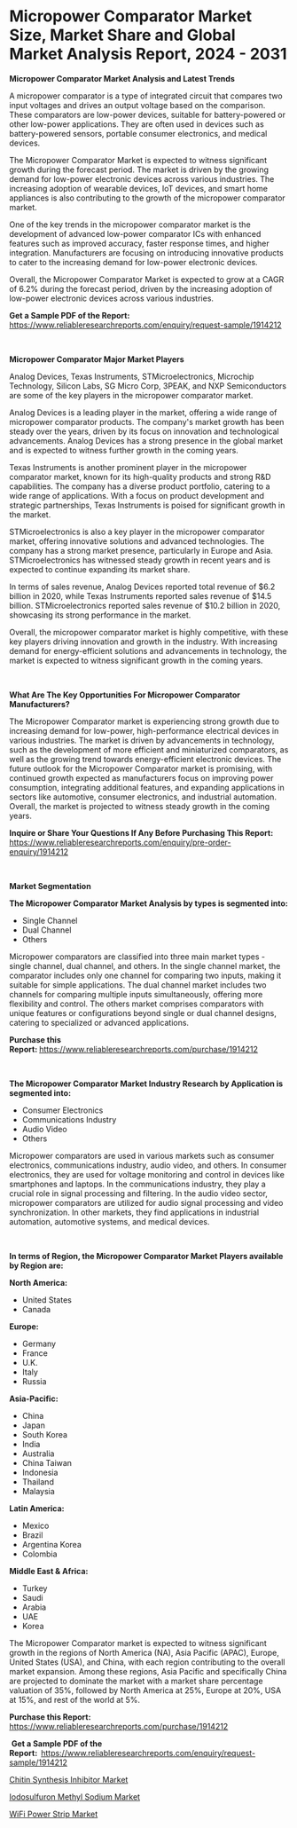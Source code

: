 <p><h1>Micropower Comparator Market Size, Market Share and Global Market Analysis Report, 2024 - 2031</h1></p><p><strong>Micropower Comparator Market Analysis and Latest Trends</strong></p>
<p><p>A micropower comparator is a type of integrated circuit that compares two input voltages and drives an output voltage based on the comparison. These comparators are low-power devices, suitable for battery-powered or other low-power applications. They are often used in devices such as battery-powered sensors, portable consumer electronics, and medical devices.</p><p>The Micropower Comparator Market is expected to witness significant growth during the forecast period. The market is driven by the growing demand for low-power electronic devices across various industries. The increasing adoption of wearable devices, IoT devices, and smart home appliances is also contributing to the growth of the micropower comparator market.</p><p>One of the key trends in the micropower comparator market is the development of advanced low-power comparator ICs with enhanced features such as improved accuracy, faster response times, and higher integration. Manufacturers are focusing on introducing innovative products to cater to the increasing demand for low-power electronic devices.</p><p>Overall, the Micropower Comparator Market is expected to grow at a CAGR of 6.2% during the forecast period, driven by the increasing adoption of low-power electronic devices across various industries.</p></p>
<p><strong>Get a Sample PDF of the Report:&nbsp;</strong> <a href="https://www.reliableresearchreports.com/enquiry/request-sample/1914212">https://www.reliableresearchreports.com/enquiry/request-sample/1914212</a></p>
<p>&nbsp;</p>
<p><strong>Micropower Comparator Major Market Players</strong></p>
<p><p>Analog Devices, Texas Instruments, STMicroelectronics, Microchip Technology, Silicon Labs, SG Micro Corp, 3PEAK, and NXP Semiconductors are some of the key players in the micropower comparator market. </p><p>Analog Devices is a leading player in the market, offering a wide range of micropower comparator products. The company's market growth has been steady over the years, driven by its focus on innovation and technological advancements. Analog Devices has a strong presence in the global market and is expected to witness further growth in the coming years.</p><p>Texas Instruments is another prominent player in the micropower comparator market, known for its high-quality products and strong R&D capabilities. The company has a diverse product portfolio, catering to a wide range of applications. With a focus on product development and strategic partnerships, Texas Instruments is poised for significant growth in the market.</p><p>STMicroelectronics is also a key player in the micropower comparator market, offering innovative solutions and advanced technologies. The company has a strong market presence, particularly in Europe and Asia. STMicroelectronics has witnessed steady growth in recent years and is expected to continue expanding its market share.</p><p>In terms of sales revenue, Analog Devices reported total revenue of $6.2 billion in 2020, while Texas Instruments reported sales revenue of $14.5 billion. STMicroelectronics reported sales revenue of $10.2 billion in 2020, showcasing its strong performance in the market.</p><p>Overall, the micropower comparator market is highly competitive, with these key players driving innovation and growth in the industry. With increasing demand for energy-efficient solutions and advancements in technology, the market is expected to witness significant growth in the coming years.</p></p>
<p>&nbsp;</p>
<p><strong>What Are The Key Opportunities For Micropower Comparator Manufacturers?</strong></p>
<p><p>The Micropower Comparator market is experiencing strong growth due to increasing demand for low-power, high-performance electrical devices in various industries. The market is driven by advancements in technology, such as the development of more efficient and miniaturized comparators, as well as the growing trend towards energy-efficient electronic devices. The future outlook for the Micropower Comparator market is promising, with continued growth expected as manufacturers focus on improving power consumption, integrating additional features, and expanding applications in sectors like automotive, consumer electronics, and industrial automation. Overall, the market is projected to witness steady growth in the coming years.</p></p>
<p><strong>Inquire or Share Your Questions If Any Before Purchasing This Report:</strong> <a href="https://www.reliableresearchreports.com/enquiry/pre-order-enquiry/1914212">https://www.reliableresearchreports.com/enquiry/pre-order-enquiry/1914212</a></p>
<p>&nbsp;</p>
<p><strong>Market Segmentation</strong></p>
<p><strong>The Micropower Comparator Market Analysis by types is segmented into:</strong></p>
<p><ul><li>Single Channel</li><li>Dual Channel</li><li>Others</li></ul></p>
<p><p>Micropower comparators are classified into three main market types - single channel, dual channel, and others. In the single channel market, the comparator includes only one channel for comparing two inputs, making it suitable for simple applications. The dual channel market includes two channels for comparing multiple inputs simultaneously, offering more flexibility and control. The others market comprises comparators with unique features or configurations beyond single or dual channel designs, catering to specialized or advanced applications.</p></p>
<p><strong>Purchase this Report:&nbsp;</strong><a href="https://www.reliableresearchreports.com/purchase/1914212">https://www.reliableresearchreports.com/purchase/1914212</a></p>
<p>&nbsp;</p>
<p><strong>The Micropower Comparator Market Industry Research by Application is segmented into:</strong></p>
<p><ul><li>Consumer Electronics</li><li>Communications Industry</li><li>Audio Video</li><li>Others</li></ul></p>
<p><p>Micropower comparators are used in various markets such as consumer electronics, communications industry, audio video, and others. In consumer electronics, they are used for voltage monitoring and control in devices like smartphones and laptops. In the communications industry, they play a crucial role in signal processing and filtering. In the audio video sector, micropower comparators are utilized for audio signal processing and video synchronization. In other markets, they find applications in industrial automation, automotive systems, and medical devices.</p></p>
<p>&nbsp;</p>
<p><strong>In terms of Region, the Micropower Comparator Market Players available by Region are:</strong></p>
<p>
    <p> <strong> North America: </strong>
        <ul>
            <li>United States</li>
            <li>Canada</li>
        </ul>
        </p> 
    <p> <strong> Europe: </strong>
        <ul>
            <li>Germany</li>
            <li>France</li>
            <li>U.K.</li>
            <li>Italy</li>
            <li>Russia</li>
        </ul>
        </p> 
    <p> <strong> Asia-Pacific: </strong>
        <ul>
            <li>China</li>
            <li>Japan</li>
            <li>South Korea</li>
            <li>India</li>
            <li>Australia</li>
            <li>China Taiwan</li>
            <li>Indonesia</li>
            <li>Thailand</li>
            <li>Malaysia</li>
        </ul>
        </p> 
    <p> <strong> Latin America: </strong>
        <ul>
            <li>Mexico</li>
            <li>Brazil</li>
            <li>Argentina Korea</li>
            <li>Colombia</li>
        </ul>
        </p> 
    <p> <strong> Middle East & Africa: </strong>
        <ul>
            <li>Turkey</li>
            <li>Saudi</li>
            <li>Arabia</li>
            <li>UAE</li>
            <li>Korea</li>
        </ul>
    </p>
    </p>
<p><p>The Micropower Comparator market is expected to witness significant growth in the regions of North America (NA), Asia Pacific (APAC), Europe, United States (USA), and China, with each region contributing to the overall market expansion. Among these regions, Asia Pacific and specifically China are projected to dominate the market with a market share percentage valuation of 35%, followed by North America at 25%, Europe at 20%, USA at 15%, and rest of the world at 5%.</p></p>
<p><strong>Purchase this Report: </strong><a href="https://www.reliableresearchreports.com/purchase/1914212">https://www.reliableresearchreports.com/purchase/1914212</a></p>
<p>&nbsp;<strong>Get a Sample PDF of the Report:&nbsp;&nbsp;</strong><a href="https://www.reliableresearchreports.com/enquiry/request-sample/1914212">https://www.reliableresearchreports.com/enquiry/request-sample/1914212</a></p>
<p><strong></strong></p>
<p><p><a href="https://flame-sidecar-702.notion.site/Chitin-Synthesis-Inhibitor-Market-Size-Growing-and-Forecasted-for-period-from-2024-2031-and-provid-b2c5b65466f74b869d97a03fe8ece928">Chitin Synthesis Inhibitor Market</a></p><p><a href="https://full-wildebeest-80b.notion.site/Iodosulfuron-Methyl-Sodium-Market-Furnish-Information-about-Market-Size-Market-Share-Market-Dynami-320fdb5f1ab34a29b795b645dc2f35b8">Iodosulfuron Methyl Sodium Market</a></p><p><a href="https://github.com/indrystar/Market-Research-Report-List-2/blob/main/wifi-power-strip-market.md">WiFi Power Strip Market</a></p></p>